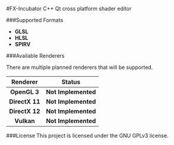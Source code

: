 #FX-Incubator
C++ Qt cross platform shader editor

###Supported Formats

* <b>GLSL</b>
* <b>HLSL</b>
* <b>SPIRV</b>

###Available Renderers

There are multiple planned renderers that will be supported.

| Renderer | Status |
|:----------:|:--------:|
| <b>OpenGL 3</b> | <b>Not Implemented</b>|
| <b>DirectX 11</b> | <b>Not Implemented</b>|
| <b>DirectX 12 </b>| <b>Not Implemented</b>|
| <b>Vulkan </b> | <b>Not Implemented </b> |

###License
This project is licensed under the GNU GPLv3 license.
